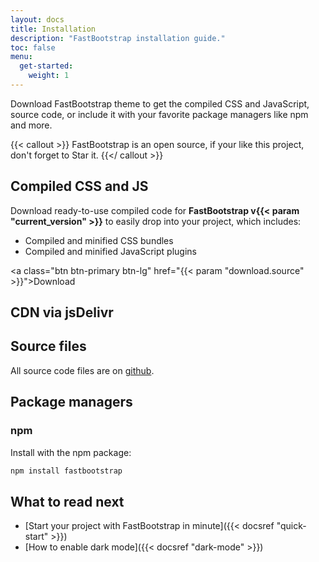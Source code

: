 ```yaml
---
layout: docs
title: Installation
description: "FastBootstrap installation guide."
toc: false
menu:
  get-started:   
    weight: 1
---
```


Download FastBootstrap theme to get the compiled CSS and JavaScript, source code, or include it with your favorite package managers like npm and more.

{{< callout >}}
FastBootstrap is an open source, if your like this project, don't forget to Star it.
{{</ callout >}}

## Compiled CSS and JS

Download ready-to-use compiled code for **FastBootstrap v{{< param "current_version" >}}** to easily drop into your project, which includes:

- Compiled and minified CSS bundles
- Compiled and minified JavaScript plugins

<a class="btn btn-primary btn-lg" href="{{< param "download.source" >}}">Download</a>

## CDN via jsDelivr


## Source files

All source code files are on [github](https://github.com/fastbootstrap/atlassian-design-for-bootstrap). 


## Package managers 

### npm 

Install with the npm package:

```bash 
npm install fastbootstrap
```

## What to read next

- [Start your project with FastBootstrap in minute]({{< docsref "quick-start" >}})
- [How to enable dark mode]({{< docsref "dark-mode" >}})